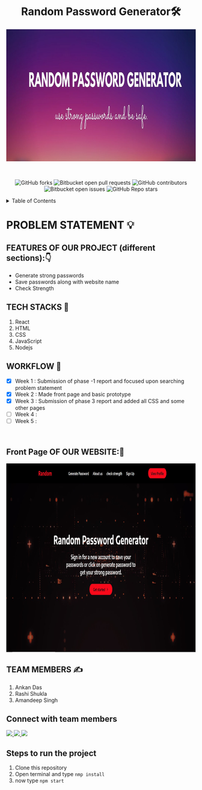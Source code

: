 <h1 align="center">Random Password Generator🛠</h1>

<p align="center">
<img src="./images_header/header.jpg" width="1000" height="350">
</p> 
<br>
<div align="center">
  
![GitHub forks](https://img.shields.io/github/forks/17rashi/random-password-generator?color=blue)
![Bitbucket open pull requests](https://img.shields.io/bitbucket/pr-raw/17rashi/random-password-generator?color=blue)
![GitHub contributors](https://img.shields.io/github/contributors/17rashi/random-password-generator?color=blue)
![Bitbucket open issues](https://img.shields.io/bitbucket/issues/17rashi/random-password-generator?color=blue)
![GitHub Repo stars](https://img.shields.io/github/stars/17rashi/random-password-generator?color=blue)
  
</div>

<!-- TABLE OF CONTENTS -->
<details>
  <summary>Table of Contents</summary>
  <ol>
    <li><a href="https://github.com/17rashi/random-password-generator#problem-statement-">Problem Statement</a></li>
    <li><a href="https://github.com/17rashi/random-password-generator#features-of-our-project-different-sections">Features of our project</a></li>
    <li><a href="https://github.com/17rashi/random-password-generator#tech-stacks-">Tech Stacks</a></li>
    <li><a href="https://github.com/17rashi/random-password-generator#workflow-">Work Flow</a></li>
    <li><a href="https://github.com/17rashi/random-password-generator#front-page-of-our-website">First look of our website</a></li>
    <li><a href="https://github.com/17rashi/random-password-generator#team-members-">Team Members</a></li>
    <li><a href="https://github.com/17rashi/random-password-generator#connect-with-team-members">Connect with team members</a></li>
    <li><a href="https://github.com/17rashi/random-password-generator#steps-to-run-the-project">How to run the project</a></li>
  </ol>
</details>
  
# PROBLEM STATEMENT 💡




## FEATURES OF OUR PROJECT (different sections):👇
- Generate strong passwords
- Save passwords along with website name
- Check Strength

## TECH STACKS 🛒
1. React
2. HTML
3. CSS
4. JavaScript
5. Nodejs

## WORKFLOW 📃


- [x] Week 1 : Submission of phase -1 report and focused upon searching problem statement
- [x] Week 2 : Made front page and basic prototype
- [x] Week 3 : Submission of phase 3 report and added all CSS and some other pages
- [ ] Week 4 :
- [ ] Week 5 :

<br>

## Front Page OF OUR WEBSITE:🎨
<p align="">
<img src="./images_header/front.JPG" width="900" height="500">
</p> 

## TEAM MEMBERS ✍
1. Ankan Das
2. Rashi Shukla
3. Amandeep Singh

## Connect with team members

<!-- LinkedIn IDs -->

<a href="https://www.linkedin.com/in/rashi-shukla-9b2426200/">
<img src="https://img.shields.io/badge/Rashi-blue?style=flat&logo=linkedin&labelColor=blue">
</a>

<a href="https://www.linkedin.com/in/ankanslittlemind/">
<img src="https://img.shields.io/badge/Ankan-blue?style=flat&logo=linkedin&labelColor=blue">
</a>

<a href="https://www.linkedin.com/in/amandeep-singh-93ba64218">
<img src="https://img.shields.io/badge/Amandeep-blue?style=flat&logo=linkedin&labelColor=blue">
</a>

## Steps to run the project
1. Clone this repository 
2. Open terminal and type
`nmp install` 
3. now type `npm start`
